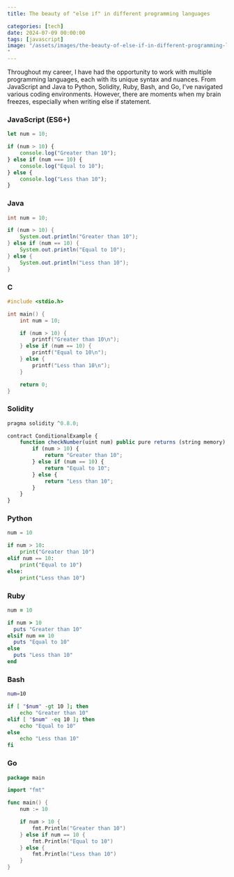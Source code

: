 ```yaml
---
title: The beauty of "else if" in different programming languages

categories: [tech]
date: 2024-07-09 00:00:00
tags: [javascript]
image: "/assets/images/the-beauty-of-else-if-in-different-programming-languages.jpg
"
---
```


Throughout my career, I have had the opportunity to work with multiple programming languages, each with its unique syntax and nuances. From JavaScript and Java to Python, Solidity, Ruby, Bash, and Go, I've navigated various coding environments. However, there are moments when my brain freezes, especially when writing else if statement.

### JavaScript (ES6+)

```javascript
let num = 10;

if (num > 10) {
    console.log("Greater than 10");
} else if (num === 10) {
    console.log("Equal to 10");
} else {
    console.log("Less than 10");
}
```

### Java

```java
int num = 10;

if (num > 10) {
    System.out.println("Greater than 10");
} else if (num == 10) {
    System.out.println("Equal to 10");
} else {
    System.out.println("Less than 10");
}
```

### C

```c
#include <stdio.h>

int main() {
    int num = 10;

    if (num > 10) {
        printf("Greater than 10\n");
    } else if (num == 10) {
        printf("Equal to 10\n");
    } else {
        printf("Less than 10\n");
    }

    return 0;
}
```


### Solidity

```js
pragma solidity ^0.8.0;

contract ConditionalExample {
    function checkNumber(uint num) public pure returns (string memory) {
        if (num > 10) {
            return "Greater than 10";
        } else if (num == 10) {
            return "Equal to 10";
        } else {
            return "Less than 10";
        }
    }
}
```


### Python

```python
num = 10

if num > 10:
    print("Greater than 10")
elif num == 10:
    print("Equal to 10")
else:
    print("Less than 10")
```

### Ruby

```ruby
num = 10

if num > 10
  puts "Greater than 10"
elsif num == 10
  puts "Equal to 10"
else
  puts "Less than 10"
end
```

### Bash

```bash
num=10

if [ "$num" -gt 10 ]; then
    echo "Greater than 10"
elif [ "$num" -eq 10 ]; then
    echo "Equal to 10"
else
    echo "Less than 10"
fi
```

### Go

```go
package main

import "fmt"

func main() {
    num := 10

    if num > 10 {
        fmt.Println("Greater than 10")
    } else if num == 10 {
        fmt.Println("Equal to 10")
    } else {
        fmt.Println("Less than 10")
    }
}
```

